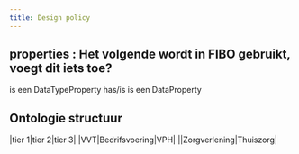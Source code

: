 ```yaml
---
title: Design policy
---
```


## properties : Het volgende wordt in FIBO gebruikt, voegt dit iets toe?
  <prop> is een DataTypeProperty
  has/is<prop> is een DataProperty
## Ontologie structuur
|tier 1|tier 2|tier 3|
|VVT|Bedrifsvoering|VPH|
||Zorgverlening|Thuiszorg|
##
